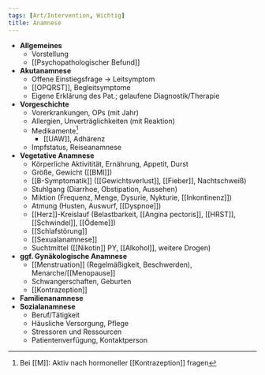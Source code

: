 ```yaml
---
tags: [Art/Intervention, Wichtig]
title: Anamnese
---
```

- **Allgemeines**
	- Vorstellung
	- [[Psychopathologischer Befund]]
- **Akutanamnese**
	- Offene Einstiegsfrage → Leitsymptom
	- [[OPQRST]], Begleitsymptome
	- Eigene Erklärung des Pat.; gelaufene Diagnostik/Therapie
- **Vorgeschichte**
	- Vorerkrankungen, OPs (mit Jahr)
	- Allergien, Unverträglichkeiten (mit Reaktion)
	- Medikamente[^1]
		- [[UAW]], Adhärenz
	- Impfstatus, Reiseanamnese
- **Vegetative Anamnese**
	- Körperliche Aktivitität, Ernährung, Appetit, Durst
	- Größe, Gewicht ([[BMI]])
	- [[B-Symptomatik]] ([[Gewichtsverlust]], [[Fieber]], Nachtschweiß)
	- Stuhlgang (Diarrhoe, Obstipation, Aussehen)
	- Miktion (Frequenz, Menge, Dysurie, Nykturie, [[Inkontinenz]])
	- Atmung (Husten, Auswurf, [[Dyspnoe]])
	- [[Herz]]-Kreislauf (Belastbarkeit, [[Angina pectoris]], [[HRST]], [[Schwindel]], [[Ödeme]])
	- [[Schlafstörung]]
	- [[Sexualanamnese]]
	- Suchtmittel ([[Nikotin]] PY, [[Alkohol]], weitere Drogen)
- **ggf. Gynäkologische Anamnese**
	- [[Menstruation]] (Regelmäßigkeit, Beschwerden), Menarche/[[Menopause]]
	- Schwangerschaften, Geburten
	- [[Kontrazeption]]
- **Familienanamnese**
- **Sozialanamnese**
	- Beruf/Tätigkeit
	- Häusliche Versorgung, Pflege
	- Stressoren und Ressourcen
	- Patientenverfügung, Kontaktperson

[^1]: Bei [[M]]: Aktiv nach hormoneller [[Kontrazeption]] fragen
